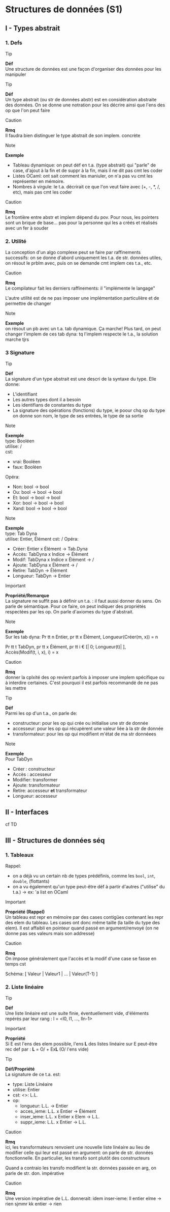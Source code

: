 # Structures de données (S1)

## I - Types abstrait

### 1. Defs

> [!TIP]
> **Déf**<br>
> Une structure de données est une façon d'organiser des données pour les manipuler

> [!TIP]
> **Déf**<br>
> Un type abstrait (ou str de données abstr) est en considération abstraite des données. On se donne une notration pour les décrire ainsi que l'ens des op que l'on peut faire


> [!CAUTION]
> **Rmq**<br>
> Il faudra bien distinguer le type abstrait de son implem. concrète


> [!NOTE]
> **Exemple**<br>
> - Tableau dynamique: on peut déf en t.a. (type abstrait) qui "parle" de case, d'ajout à la fin et de suppr à la fin, mais il ne dit pas cmt les coder
> - Listes OCaml: ont sait comment les maniuler, on n'a pas vu cmt les représenter en mémoire.
> - Nombres à virgule: le t.a. décrirait ce que l'on veut faire avec (+, -, *, /, etc), mais pas cmt les coder


> [!CAUTION]
> **Rmq**<br>
> Le frontière entre abstr et implem dépend du pov. Pour nous, les pointers sont un brique de base... pas pour la personne qui les a créés et réalisés avec un fer à souder

### 2. Utilité

La conception d'un algo complexe peut se faire par raffinements successifs: on se donne d'abord uniquement les t.a. de str. données utiles, on résout le prblm avec, puis on se demande cmt implem ces t.a., etc.


> [!CAUTION]
> **Rmq**<br>
> Le compilateur fait les derniers raffinements: il "implémente le langage"
>
> L'autre utilité est de ne pas imposer une implémentation particulière et de permettre de changer


> [!NOTE]
> **Exemple**<br>
> on résout un pb avec un t.a. tab dynamique. Ça marche! Plus tard, on peut changer l'implem de ces tab dyna: tq l'implem respecte le t.a., la solution marche tjrs

### 3 Signature


> [!TIP]
> **Déf**<br>
> La signature d'un type abstrait est une descri de la syntaxe du type. Elle donne:
> - L'identifiant
> - Les autres types dont il a besoin
> - Les identifians de constantes du type
> - La signature des opérations (fonctions) du type, ie poour chq op du type on donne son nom, le type de ses entrées, le type de sa sortie


> [!NOTE]
> **Exemple**<br>
> type: Booléen<br>
> utilise: /<br>
> cst:
> - vrai: Booléen
> - faux: Booléen
>
> Opéra:
> - Non: bool -> bool 
> - Ou: bool -> bool -> bool
> - Et: bool -> bool -> bool
> - Xor: bool -> bool -> bool
> - Xand: bool -> bool -> bool


> [!NOTE]
> **Exemple**<br>
> type: Tab Dyna<br>
> utilise: Entier, Élément
> cst: /
> Opéra:
> - Créer: Entier x Élément -> Tab.Dyna
> - Accès: TabDyna x Indice -> Élément
> - Modif: TabDyna x Indice x Élément -> /
> - Ajoute: TabDyna x Élément -> /
> - Retire: TabDyn -> Élément
> - Longueur: TabDyn -> Entier


> [!IMPORTANT]
> **Propriété/Remarque**<br>
> La signature ne suffit pas à définir un t.a. : il faut aussi donner du sens. On parle de sémantique. Pour ce faire, on peut indiquer des propriétés respectées par les op. On parle d'axiomes du type d'abstrait.


> [!NOTE]
> **Exemple**<br>
> Sur les tab dyna:
> Pr tt n Entier, pr tt x Élément, Longueur(Créer(m, x)) = n
>
> Pr tt t TabDyn, pr tt x Élément, pr tt i € [| 0; Longueur(t)| ],<br>
> Accès(Modif(t, i, x), i) = x


> [!CAUTION]
> **Rmq**<br>
> donner la cplxité des op revient parfois à imposer une implem spécifique ou à interdire certaines. C'est pourquoi il est parfois recommandé de ne pas les mettre


> [!TIP]
> **Déf**<br>
> Parmi les op d'un t.a., on parle de:
> - constructeur: pour les op qui crée ou initialise une str de donnée
> - accesseur: pour les op qui récupèrent une valeur liée à la str de donnée
> - transformateur: pour les op qui modifient m'état de ma str donnéees


> [!NOTE]
> **Exemple**<br>
> Pour TabDyn
> - Créer : constructeur
> - Accès : accesseur
> - Modifier: transformer
> - Ajoute: transformateur
> - Retire: accesseur **et** transformateur
> - Longueur: accesseur

## II - Interfaces

cf TD

## III - Structures de données séq

### 1. Tableaux

Rappel:
- on a déjà vu un certain nb de types prédéfinis, comme les `bool`, `int`, `double`, (flottants)
- on a vu également qu'un type peut-être déf à partir d'autres ("utilise" du t.a.) -> ex: 'a list en OCaml


> [!IMPORTANT]
> **Propriété (Rappel)**<br>
> Un tableau est repr en mémoire par des cases contigües contenant les repr des elem du tableau. Les cases ont donc même taille (la taille du type des elem). Il est affaibli en pointeur quand passé en argument/renvoyé (on ne donne pas ses valeurs mais son addresse)


> [!CAUTION]
> **Rmq**<br>
> On impose généralement que l'accès et la modif d'une case se fasse en temps cst

Schéma:
[ Valeur | Valeur1 | ... | Valeur(T-1) ]

### 2. Liste linéaire


> [!TIP]
> **Déf**<br>
> Une liste linéaire est une suite finie, éventuellement vide, d'éléments repérés par leur rang : l = <l0, l1, ..., lln-1>


> [!IMPORTANT]
> **Propriété**<br>
> Si E est l'ens des elem possible, l'ens **L** des listes linéaire sur E peut-être rec def par : **L** = O/ + Ex**L** (O/ l'ens vide)


> [!TIP]
> **Déf/Propriété**<br>
> La signature de ce t.a. est:
> - type: Liste Linéaire
> - utilise: Entier
> - cst: <>: L.L.
> - op:
>   - longueur: L.L. -> Entier
>   - acces_ieme: L.L. x Entier -> Élément
>   - inser_ieme: L.L. x Entier x Elem -> L.L.
>   - suppr_ieme: L.L. x Entier -> L.L.


> [!CAUTION]
> **Rmq**<br>
> ici, les transformateurs renvoient une nouvelle liste linéaire au lieu de modifier celle qui leur est passé en argument: on parle de str. données fonctionnelle.
> En particulier, les transfo sont plutôt des constructeurs
>
> Quand a contraio les transfo modifient la str. données passée en arg, on parle de str. don. impérative


> [!CAUTION]
> **Rmq**<br>
> Une version impérative de L.L.
> donnerait:
> idem
>  inser-ieme: ll entier elme -> rien
> sjmmr kk entier -> rien